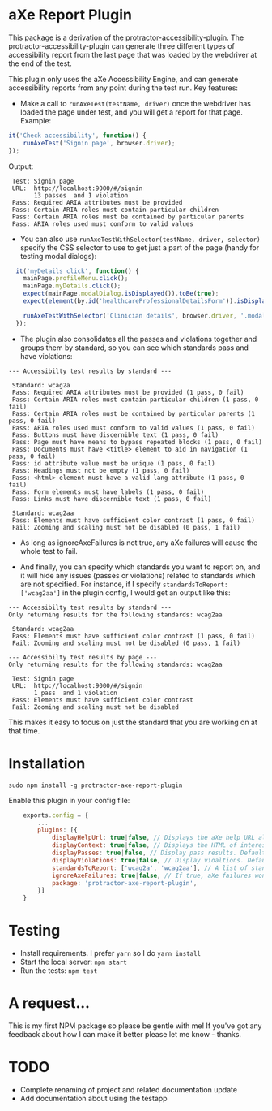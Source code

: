 aXe Report Plugin
====================

This package is a derivation of the [protractor-accessibility-plugin](https://github.com/angular/protractor-accessibility-plugin). The protractor-accessibility-plugin can generate three different types of accessibility report from the last page that was loaded by the webdriver at the end of the test.

This plugin only uses the aXe Accessibility Engine, and can generate accessibility reports from any point during the test run. Key features:

*  Make a call to `runAxeTest(testName, driver)` once the webdriver has loaded the page under test, and you will get a report for that page. Example:


```js
it('Check accessibility', function() {
	runAxeTest('Signin page', browser.driver);
});
```

Output:

```
 Test: Signin page
 URL:  http://localhost:9000/#/signin
       13 passes  and 1 violation
 Pass: Required ARIA attributes must be provided 
 Pass: Certain ARIA roles must contain particular children 
 Pass: Certain ARIA roles must be contained by particular parents 
 Pass: ARIA roles used must conform to valid values 
```

* You can also use `runAxeTestWithSelector(testName, driver, selector)` specify the CSS selector to use to get just a part of the page (handy for testing modal dialogs):

```js
  it('myDetails click', function() {
    mainPage.profileMenu.click();
    mainPage.myDetails.click();
    expect(mainPage.modalDialog.isDisplayed()).toBe(true);
    expect(element(by.id('healthcareProfessionalDetailsForm')).isDisplayed()).toBe(true);

    runAxeTestWithSelector('Clinician details', browser.driver, '.modal-dialog');
  });
```

* The plugin also consolidates all the passes and violations together and groups them by standard, so you can see which standards pass and have violations:

```
--- Accessibilty test results by standard ---

 Standard: wcag2a
 Pass: Required ARIA attributes must be provided (1 pass, 0 fail)
 Pass: Certain ARIA roles must contain particular children (1 pass, 0 fail)
 Pass: Certain ARIA roles must be contained by particular parents (1 pass, 0 fail)
 Pass: ARIA roles used must conform to valid values (1 pass, 0 fail)
 Pass: Buttons must have discernible text (1 pass, 0 fail)
 Pass: Page must have means to bypass repeated blocks (1 pass, 0 fail)
 Pass: Documents must have <title> element to aid in navigation (1 pass, 0 fail)
 Pass: id attribute value must be unique (1 pass, 0 fail)
 Pass: Headings must not be empty (1 pass, 0 fail)
 Pass: <html> element must have a valid lang attribute (1 pass, 0 fail)
 Pass: Form elements must have labels (1 pass, 0 fail)
 Pass: Links must have discernible text (1 pass, 0 fail)

 Standard: wcag2aa
 Pass: Elements must have sufficient color contrast (1 pass, 0 fail)
 Fail: Zooming and scaling must not be disabled (0 pass, 1 fail)
```

* As long as ignoreAxeFailures is not true, any aXe failures will cause the whole test to fail. 

* And finally, you can specify which standards you want to report on, and it will hide any issues (passes or violations) related to standards which are not specified. For instance, if I specify `standardsToReport: ['wcag2aa']` in the plugin config, I would get an output like this:

```
--- Accessibilty test results by standard ---
Only returning results for the following standards: wcag2aa

 Standard: wcag2aa
 Pass: Elements must have sufficient color contrast (1 pass, 0 fail)
 Fail: Zooming and scaling must not be disabled (0 pass, 1 fail)

--- Accessibilty test results by page ---
Only returning results for the following standards: wcag2aa

 Test: Signin page
 URL:  http://localhost:9000/#/signin
       1 pass  and 1 violation
 Pass: Elements must have sufficient color contrast 
 Fail: Zooming and scaling must not be disabled 
```

This makes it easy to focus on just the standard that you are working on at that time. 

# Installation
```
sudo npm install -g protractor-axe-report-plugin
```

Enable this plugin in your config file:

```js
    exports.config = {
	    ...
	    plugins: [{
	        displayHelpUrl: true|false, // Displays the aXe help URL along with the error. Defaults to true. 
	        displayContext: true|false, // Displays the HTML of interest. Defaults to true.
	        displayPasses: true|false, // Display pass results. Defaults to true.
	        displayViolations: true|false, // Display vioaltions. Defaults to true.
	        standardsToReport: ['wcag2a', 'wcag2aa'], // A list of standards to report on. If empty, reports on all standards.
	        ignoreAxeFailures: true|false, // If true, aXe failures won't cause the whole test to fail. Defaults to false
	        package: 'protractor-axe-report-plugin',
	    }]
	}
```
# Testing
- Install requirements. I prefer `yarn` so I do `yarn install`
- Start the local server: `npm start`
- Run the tests: `npm test`

# A request...
This is my first NPM package so please be gentle with me! If you've got any feedback about how I can make it better please let me know - thanks.

# TODO
- Complete renaming of project and related documentation update
- Add documentation about using the testapp
